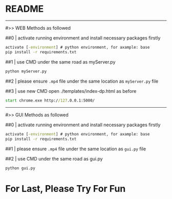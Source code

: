 



# README

--------------------------------------------------------------------------------------------

#>> WEB Methods as followed

##0 |   activate running environment and install necessary packages firstly
```cmd
activate [-environment] # python environment, for axample: base
pip install -r requirements.txt
```

##1 |   use CMD under the same road as myServer.py
```cmd
python myServer.py
```

##2 |   please ensure `.mp4` file under the same location as `myServer.py` file 

##3 |   use new CMD open ./templates/index-dp.html as before
```cmd
start chrome.exe http://127.0.0.1:5000/
```

--------------------------------------------------------------------------------------------
#>> GUI Methods as followed

##0 |   activate running environment and install necessary packages firstly
```cmd
activate [-environment] # python environment, for axample: base
pip install -r requirements.txt
```

##1 |   please ensure  `.mp4` file under the same location as `gui.py` file 

##2 |   use CMD under the same road as gui.py
```cmd
python gui.py
```

# For Last, Please Try For Fun